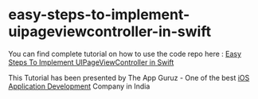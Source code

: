 # easy-steps-to-implement-uipageviewcontroller-in-swift


You can find complete tutorial on how to use the code repo here : [Easy Steps To Implement UIPageViewController in Swift](http://www.theappguruz.com/blog/easy-steps-to-implement-uipageviewcontroller-in-swift)

This Tutorial has been presented by The App Guruz - One of the best [iOS Application Development](http://www.theappguruz.com/iphone-app-development) Company in India
